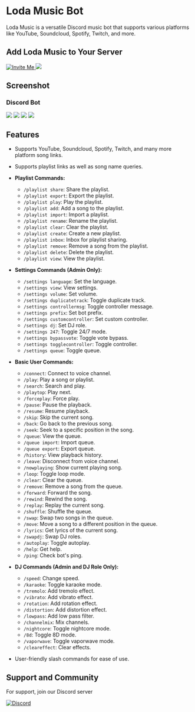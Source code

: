 # Loda Music Bot

Loda Music is a versatile Discord music bot that supports various platforms like YouTube, Soundcloud, Spotify, Twitch, and more.

## Add Loda Music to Your Server

<a href="https://discord.com/oauth2/authorize?client_id=1063477003191337101&permissions=6479531328&scope=applications.commands+bot">
    <img src="https://img.shields.io/badge/Invite_Me-brightgreen?style=for-the-badge" alt="Invite Me">
</a>

<img src="https://cdn.discordapp.com/attachments/1064128534097960960/1234399390253187073/maxresdefault.jpg?ex=66309784&is=662f4604&hm=8139c97ee548045e856b97fe139d0b9628adef52157cddc9fe064a1e6c96f937&">

## Screenshot
### Discord Bot
<img src="https://cdn.discordapp.com/attachments/1064128534097960960/1234186531888169071/image.png?ex=662fd147&is=662e7fc7&hm=6ccd0110d92669e14c4ff6201759636406f9d4fe7fe478b48f3a48d6908bc0cc&">
<img src="https://cdn.discordapp.com/attachments/1064128534097960960/1234400489890910229/image.png?ex=6630988a&is=662f470a&hm=57e1b1c5510e3cb1c12b9e77fc5543301f1ead36415712b198eaf755a739f81a&">
<img src="https://cdn.discordapp.com/attachments/1064128534097960960/1234187352369266718/image.png?ex=662fd20a&is=662e808a&hm=6d589c7c916b83d1efe7c7c8f6fce8ab43730cbe7c1b0b303772a0e52ac200b9&">
<img src="https://cdn.discordapp.com/attachments/1064128534097960960/1234188104567488522/image.png?ex=662fd2be&is=662e813e&hm=70cb0c586efc5907a0d63027077dde2bed39d801805e245e1168f97a010b84f6&">

## Features

- Supports YouTube, Soundcloud, Spotify, Twitch, and many more platform song links.
- Supports playlist links as well as song name queries.
- **Playlist Commands:**
  - `/playlist share`: Share the playlist.
  - `/playlist export`: Export the playlist.
  - `/playlist play`: Play the playlist.
  - `/playlist add`: Add a song to the playlist.
  - `/playlist import`: Import a playlist.
  - `/playlist rename`: Rename the playlist.
  - `/playlist clear`: Clear the playlist.
  - `/playlist create`: Create a new playlist.
  - `/playlist inbox`: Inbox for playlist sharing.
  - `/playlist remove`: Remove a song from the playlist.
  - `/playlist delete`: Delete the playlist.
  - `/playlist view`: View the playlist.

- **Settings Commands (Admin Only):**
  - `/settings language`: Set the language.
  - `/settings view`: View settings.
  - `/settings volume`: Set volume.
  - `/settings duplicatetrack`: Toggle duplicate track.
  - `/settings controllermsg`: Toggle controller message.
  - `/settings prefix`: Set bot prefix.
  - `/settings customcontroller`: Set custom controller.
  - `/settings dj`: Set DJ role.
  - `/settings 247`: Toggle 24/7 mode.
  - `/settings bypassvote`: Toggle vote bypass.
  - `/settings togglecontroller`: Toggle controller.
  - `/settings queue`: Toggle queue.

- **Basic User Commands:**
  - `/connect`: Connect to voice channel.
  - `/play`: Play a song or playlist.
  - `/search`: Search and play.
  - `/playtop`: Play next.
  - `/forceplay`: Force play.
  - `/pause`: Pause the playback.
  - `/resume`: Resume playback.
  - `/skip`: Skip the current song.
  - `/back`: Go back to the previous song.
  - `/seek`: Seek to a specific position in the song.
  - `/queue`: View the queue.
  - `/queue import`: Import queue.
  - `/queue export`: Export queue.
  - `/history`: View playback history.
  - `/leave`: Disconnect from voice channel.
  - `/nowplaying`: Show current playing song.
  - `/loop`: Toggle loop mode.
  - `/clear`: Clear the queue.
  - `/remove`: Remove a song from the queue.
  - `/forward`: Forward the song.
  - `/rewind`: Rewind the song.
  - `/replay`: Replay the current song.
  - `/shuffle`: Shuffle the queue.
  - `/swap`: Swap two songs in the queue.
  - `/move`: Move a song to a different position in the queue.
  - `/lyrics`: Get lyrics of the current song.
  - `/swapdj`: Swap DJ roles.
  - `/autoplay`: Toggle autoplay.
  - `/help`: Get help.
  - `/ping`: Check bot's ping.

- **DJ Commands (Admin and DJ Role Only):**
  - `/speed`: Change speed.
  - `/karaoke`: Toggle karaoke mode.
  - `/tremolo`: Add tremolo effect.
  - `/vibrato`: Add vibrato effect.
  - `/rotation`: Add rotation effect.
  - `/distortion`: Add distortion effect.
  - `/lowpass`: Add low pass filter.
  - `/channelmix`: Mix channels.
  - `/nightcore`: Toggle nightcore mode.
  - `/8d`: Toggle 8D mode.
  - `/vaporwave`: Toggle vaporwave mode.
  - `/cleareffect`: Clear effects.

- User-friendly slash commands for ease of use.

## Support and Community

For support, join our Discord server

<a href="https://discord.gg/qYkzu5cpeK">
    <img src="https://img.shields.io/discord/1120796218382106808?color=7289DA&label=Support&logo=discord&style=for-the-badge" alt="Discord">
</a>
